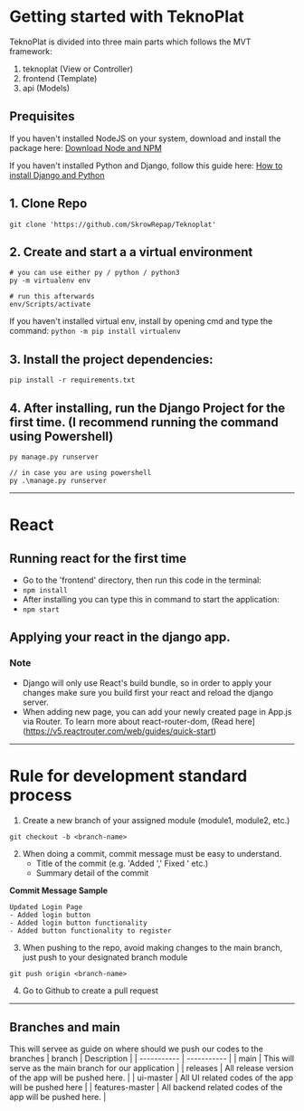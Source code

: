 # Getting started with TeknoPlat
TeknoPlat is divided into three main parts which follows the MVT framework:
1. teknoplat (View or Controller)
2. frontend (Template)
3. api (Models)


## Prequisites
If you haven't installed NodeJS on your system, download and install the package here:
[Download Node and NPM](https://nodejs.org/en/download/)

If you haven't installed Python and Django, follow this guide here:
[How to install Django and Python](https://docs.djangoproject.com/en/1.8/howto/windows/)

## 1. Clone Repo
```
git clone 'https://github.com/SkrowRepap/Teknoplat'
```

## 2. Create and start a a virtual environment
```
# you can use either py / python / python3
py -m virtualenv env

# run this afterwards
env/Scripts/activate
```

If you haven't installed virtual env, install by opening cmd and type the command: `python -m pip install virtualenv`

## 3. Install the project dependencies:
```
pip install -r requirements.txt
```

## 4. After installing, run the Django Project for the first time. (I recommend running the command using Powershell)
```
py manage.py runserver

// in case you are using powershell
py .\manage.py runserver
```

---

# React
## Running react for the first time
- Go to the 'frontend' directory, then run this code in the terminal:
- ```npm install```
- After installing you can type this in command to start the application:
- ```npm start```

## Applying your react in the django app.
### Note
- Django will only use React's build bundle, so in order to apply your changes make sure you build first your react and reload the django server.
- When adding new page, you can add your newly created page in App.js via Router. To learn more about react-router-dom, (Read here](https://v5.reactrouter.com/web/guides/quick-start)

---
# Rule for development standard process
1. Create a new branch of your assigned module (module1, module2, etc.)
```
git checkout -b <branch-name>
```
2. When doing a commit, commit message must be easy to understand.
   - Title of the commit (e.g. 'Added <feature name>',' Fixed <feature name>' etc.)
   - Summary detail of the commit
   
**Commit Message Sample**
```
Updated Login Page
- Added login button
- Added login button functionality
- Added button functionality to register
```

3. When pushing to the repo, avoid making changes to the main branch, just push to your designated branch module
```
git push origin <branch-name>
```

4. Go to Github to create a pull request

---
## Branches and main
This will servee as guide on where should we push our codes to the branches
	| branch | Description |
| ----------- | ----------- |
| main | This will serve as the main branch for our application |
| releases | All release version of the app will be pushed here. |
| ui-master | All UI related codes of the app will be pushed here  |
| features-master | All backend related codes of the app will be pushed here. |



